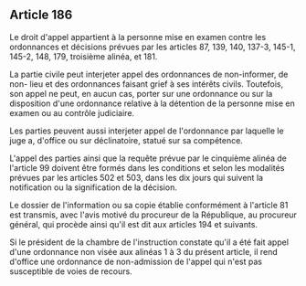 Article 186
----
Le droit d'appel appartient à la personne mise en examen contre les ordonnances
et décisions prévues par les articles 87, 139, 140, 137-3, 145-1, 145-2, 148,
179, troisième alinéa, et 181.

La partie civile peut interjeter appel des ordonnances de non-informer, de non-
lieu et des ordonnances faisant grief à ses intérêts civils. Toutefois, son
appel ne peut, en aucun cas, porter sur une ordonnance ou sur la disposition
d'une ordonnance relative à la détention de la personne mise en examen ou au
contrôle judiciaire.

Les parties peuvent aussi interjeter appel de l'ordonnance par laquelle le juge
a, d'office ou sur déclinatoire, statué sur sa compétence.

L'appel des parties ainsi que la requête prévue par le cinquième alinéa de
l'article 99 doivent être formés dans les conditions et selon les modalités
prévues par les articles 502 et 503, dans les dix jours qui suivent la
notification ou la signification de la décision.

Le dossier de l'information ou sa copie établie conformément à l'article 81 est
transmis, avec l'avis motivé du procureur de la République, au procureur
général, qui procède ainsi qu'il est dit aux articles 194 et suivants.

Si le président de la chambre de l'instruction constate qu'il a été fait appel
d'une ordonnance non visée aux alinéas 1 à 3 du présent article, il rend
d'office une ordonnance de non-admission de l'appel qui n'est pas susceptible de
voies de recours.

